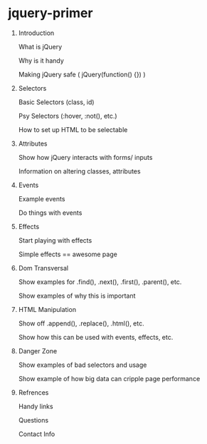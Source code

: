 jquery-primer
=============

1. Introduction

    What is jQuery

    Why is it handy

    Making jQuery safe ( jQuery(function() {}) )

2. Selectors

    Basic Selectors (class, id)

    Psy Selectors (:hover, :not(), etc.)
    
    How to set up HTML to be selectable

3. Attributes

    Show how jQuery interacts with forms/ inputs
    
    Information on altering classes, attributes

4. Events

    Example events
    
    Do things with events

5. Effects

    Start playing with effects
    
    Simple effects == awesome page

6. Dom Transversal

    Show examples for .find(), .next(), .first(), .parent(), etc.
    
    Show examples of why this is important

7. HTML Manipulation

    Show off .append(), .replace(), .html(), etc.
    
    Show how this can be used with events, effects, etc.

8. Danger Zone

    Show examples of bad selectors and usage
    
    Show example of how big data can cripple page performance

9. Refrences

    Handy links
    
    Questions
    
    Contact Info
